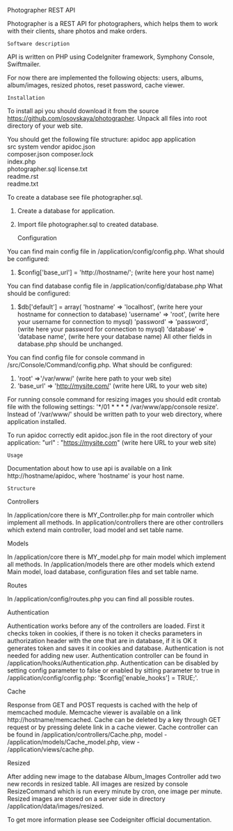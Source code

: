 Photographer REST API


Photographer is a REST API for photographers, which helps them to work with their clients, share photos and make orders.

	Software description

API is written on PHP using CodeIgniter framework, Symphony Console, Swiftmailer.  

For now there are implemented the following objects:
users,
albums,
album/images,
resized photos,
reset password,
cache viewer.

	Installation

To install api you should download it from the source https://github.com/osovskaya/photographer.
Unpack all files into root directory of your web site. 

You should get the following file structure:
apidoc
app
application  
src
system
vendor
apidoc.json      
composer.json 
composer.lock   
index.php    
photographer.sql 
license.txt  
readme.rst             
readme.txt 

To create a database see file photographer.sql.
1. Create a database for application.
2. Import file  photographer.sql to created database.


	Configuration

You can find main config file in /application/config/config.php.
What should be configured:
1. $config['base_url'] = 'http://hostname/'; (write here your host name)

You can find database config file in /application/config/database.php
What should be configured:
1. $db['default'] = array(
	'hostname' => 'localhost', (write here your hostname for connection to database)
	'username' => 'root', (write here your username for connection to mysql)
	'password' => 'password', (write here your password for connection to mysql)
	'database' => 'database name', (write here your database name)
All other fields in database.php should be unchanged.

You can find config file for console command in /src/Console/Command/config.php.
What should be configured:
1. 'root' =>'/var/www/' (write here path to your web site)
2. 'base_url' => 'http://mysite.com/' (write here URL to your web site)

For running console command for resizing images you should edit crontab file with the following settings:
'*/01 * * * * /var/www/app/console resize'.
Instead of '/var/www/' should be written path to your web directory, where application installed.

To run apidoc correctly edit apidoc.json file in the root directory of your application:
"url" : "https://mysite.com" (write here URL to your web site)


	Usage
	
Documentation about how to use api is available on a link http://hostname/apidoc, where 'hostname' is your host name.


	Structure
	
Controllers

In /application/core there is MY_Controller.php for main controller which implement all methods.
In application/controllers there are other controllers which extend main controller, load model and set table name.

Models

In /application/core there is MY_model.php for main model which implement all methods.
In /application/models there are other models which extend Main model, load database, configuration files and set table name. 

Routes

In /application/config/routes.php you can find all possible routes.

Authentication

Authentication works before any of the controllers are loaded.
First it checks token in cookies, if there is no token it checks parameters in authorization header with the one that are in database, if it is OK it generates token and saves it in cookies and database. 
Authentication is not needed for adding new user.
Authentication controller can be found in /application/hooks/Authentication.php.
Authentication can be disabled by setting config parameter to false or enabled by sitting parameter to true in /application/config/config.php:
'$config['enable_hooks'] = TRUE;'.

Cache

Response from GET and POST requests is cached with the help of memcached module.
Memcache viewer is available on a link http://hostname/memcached.
Cache can be deleted by a key through GET request or by pressing delete link in a cache viewer.
Cache controller can be found in /application/controllers/Cache.php, model - /application/models/Cache_model.php, view - /application/views/cache.php.

Resized

After adding new image to the database Album_Images Controller add two new records in resized table.
All images are resized by console ResizeCommand which is run every minute by cron, one image per minute.
Resized images are stored on a server side in directory /application/data/images/resized.

To get more information please see Codeigniter official documentation.

